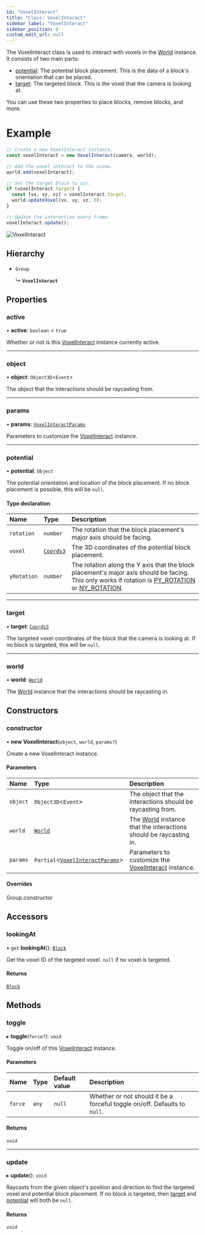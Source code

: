 ```yaml
---
id: "VoxelInteract"
title: "Class: VoxelInteract"
sidebar_label: "VoxelInteract"
sidebar_position: 0
custom_edit_url: null
---
```


The VoxelInteract class is used to interact with voxels in the [World](World.md) instance. It consists of two main parts:

- [potential](VoxelInteract.md#potential-6): The potential block placement. This is the data of a block's orientation that can be placed.
- [target](VoxelInteract.md#target-6): The targeted block. This is the voxel that the camera is looking at.

You can use these two properties to place blocks, remove blocks, and more.

# Example
```ts
// Create a new VoxelInteract instance.
const voxelInteract = new VoxelInteract(camera, world);

// Add the voxel interact to the scene.
world.add(voxelInteract);

// Set the target block to air.
if (voxelInteract.target) {
  const [vx, vy, vz] = voxelInteract.target;
  world.updateVoxel(vx, vy, vz, 0);
}

// Update the interaction every frame.
voxelInteract.update();
```

![VoxelInteract](/img/docs/voxel-interact.png)

## Hierarchy

- `Group`

  ↳ **`VoxelInteract`**

## Properties

### active

• **active**: `boolean` = `true`

Whether or not is this [VoxelInteract](VoxelInteract.md) instance currently active.

___

### object

• **object**: `Object3D`<`Event`\>

The object that the interactions should be raycasting from.

___

### params

• **params**: [`VoxelInteractParams`](../modules.md#voxelinteractparams-6)

Parameters to customize the [VoxelInteract](VoxelInteract.md) instance.

___

### potential

• **potential**: `Object`

The potential orientation and location of the block placement. If no block placement is possible, this will be `null`.

#### Type declaration

| Name | Type | Description |
| :------ | :------ | :------ |
| `rotation` | `number` | The rotation that the block placement's major axis should be facing. |
| `voxel` | [`Coords3`](../modules.md#coords3-6) | The 3D coordinates of the potential block placement. |
| `yRotation` | `number` | The rotation along the Y axis that the block placement's major axis should be facing. This only works if rotation is [PY_ROTATION](../modules.md#py_rotation-6) or [NY_ROTATION](../modules.md#ny_rotation-6). |

___

### target

• **target**: [`Coords3`](../modules.md#coords3-6)

The targeted voxel coordinates of the block that the camera is looking at. If no block is targeted, this will be `null`.

___

### world

• **world**: [`World`](World.md)

The [World](World.md) instance that the interactions should be raycasting in.

## Constructors

### constructor

• **new VoxelInteract**(`object`, `world`, `params?`)

Create a new VoxelInteract instance.

#### Parameters

| Name | Type | Description |
| :------ | :------ | :------ |
| `object` | `Object3D`<`Event`\> | The object that the interactions should be raycasting from. |
| `world` | [`World`](World.md) | The [World](World.md) instance that the interactions should be raycasting in. |
| `params` | `Partial`<[`VoxelInteractParams`](../modules.md#voxelinteractparams-6)\> | Parameters to customize the [VoxelInteract](VoxelInteract.md) instance. |

#### Overrides

Group.constructor

## Accessors

### lookingAt

• `get` **lookingAt**(): [`Block`](../modules.md#block-6)

Get the voxel ID of the targeted voxel. `null` if no voxel is targeted.

#### Returns

[`Block`](../modules.md#block-6)

## Methods

### toggle

▸ **toggle**(`force?`): `void`

Toggle on/off of this [VoxelInteract](VoxelInteract.md) instance.

#### Parameters

| Name | Type | Default value | Description |
| :------ | :------ | :------ | :------ |
| `force` | `any` | `null` | Whether or not should it be a forceful toggle on/off. Defaults to `null`. |

#### Returns

`void`

___

### update

▸ **update**(): `void`

Raycasts from the given object's position and direction to find the targeted voxel and potential block placement.
If no block is targeted, then [target](VoxelInteract.md#target-6) and [potential](VoxelInteract.md#potential-6) will both be `null`.

#### Returns

`void`
